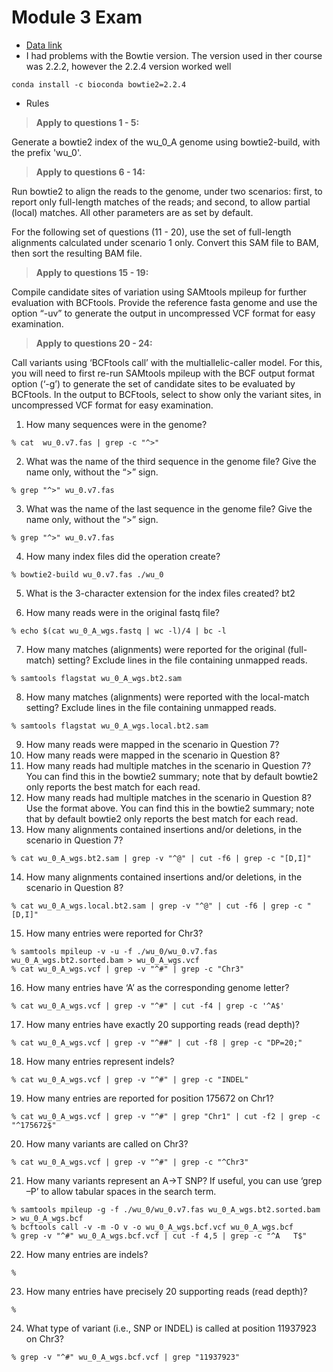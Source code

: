 # Module 3 Exam

* [Data link](https://d396qusza40orc.cloudfront.net/gencommand/gencommand_proj3_data.tar.gz)
* I had problems with the Bowtie version. The version used in ther course was 2.2.2, however the 2.2.4 version worked well
```
conda install -c bioconda bowtie2=2.2.4
```

* Rules

> **Apply to questions 1 - 5:**

Generate a bowtie2 index of the wu_0_A genome using bowtie2-build, with the prefix 'wu_0'.

> **Apply to questions 6 - 14:**

Run bowtie2 to align the reads to the genome, under two scenarios: first, to report only full-length matches of the reads; and second, to allow partial (local) matches. All other parameters are as set by default.

For the following set of questions (11 - 20), use the set of full-length alignments calculated under scenario 1 only. Convert this SAM file to BAM, then sort the resulting BAM file.

> **Apply to questions 15 - 19:**

Compile candidate sites of variation using SAMtools mpileup for further evaluation with BCFtools. Provide the reference fasta genome and use the option “-uv” to generate the output in uncompressed VCF format for easy examination.

> **Apply to questions 20 - 24:**

Call variants using ‘BCFtools call’ with the multiallelic-caller model. For this, you will need to first re-run SAMtools mpileup with the BCF output format option (‘-g’) to generate the set of candidate sites to be evaluated by BCFtools. In the output to BCFtools, select to show only the variant sites, in uncompressed VCF format for easy examination.

1. How many sequences were in the genome?
```
% cat  wu_0.v7.fas | grep -c "^>"
```

2. What was the name of the third sequence in the genome file? Give the name only, without the “>” sign.
```
% grep "^>" wu_0.v7.fas 
```

3. What was the name of the last sequence in the genome file? Give the name only, without the “>” sign. 
```
% grep "^>" wu_0.v7.fas 
```

4. How many index files did the operation create?
```
% bowtie2-build wu_0.v7.fas ./wu_0
```
 
5. What is the 3-character extension for the index files created?
bt2

6. How many reads were in the original fastq file?
```
% echo $(cat wu_0_A_wgs.fastq | wc -l)/4 | bc -l
```

7. How many matches (alignments) were reported for the original (full-match) setting? Exclude lines in the file containing unmapped reads.
```
% samtools flagstat wu_0_A_wgs.bt2.sam
```

8. How many matches (alignments) were reported with the local-match setting? Exclude lines in the file containing unmapped reads.
```
% samtools flagstat wu_0_A_wgs.local.bt2.sam
```

9. How many reads were mapped in the scenario in Question 7?
10. How many reads were mapped in the scenario in Question 8?
11. How many reads had multiple matches in the scenario in Question 7? You can find this in the bowtie2 summary; note that by default bowtie2 only reports the best match for each read.​
12. How many reads had multiple matches in the scenario in Question 8? Use the format above. You can find this in the bowtie2 summary; note that by default bowtie2 only reports the best match for each read.​
13. How many alignments contained insertions and/or deletions, in the scenario in Question 7?
```
% cat wu_0_A_wgs.bt2.sam | grep -v "^@" | cut -f6 | grep -c "[D,I]"
```

14. How many alignments contained insertions and/or deletions, in the scenario in Question 8?
```
% cat wu_0_A_wgs.local.bt2.sam | grep -v "^@" | cut -f6 | grep -c "[D,I]"
```

15. How many entries were reported for Chr3?
```
% samtools mpileup -v -u -f ./wu_0/wu_0.v7.fas wu_0_A_wgs.bt2.sorted.bam > wu_0_A_wgs.vcf
% cat wu_0_A_wgs.vcf | grep -v "^#" | grep -c "Chr3"
```

16. How many entries have ‘A’ as the corresponding genome letter?
```
% cat wu_0_A_wgs.vcf | grep -v "^#" | cut -f4 | grep -c '^A$'
```

17. How many entries have exactly 20 supporting reads (read depth)?
```
% cat wu_0_A_wgs.vcf | grep -v "^##" | cut -f8 | grep -c "DP=20;"
```

18. How many entries represent indels?
```
% cat wu_0_A_wgs.vcf | grep -v "^#" | grep -c "INDEL"
```

19. How many entries are reported for position 175672 on Chr1?
```
% cat wu_0_A_wgs.vcf | grep -v "^#" | grep "Chr1" | cut -f2 | grep -c "^175672$"
```

20. How many variants are called on Chr3?
```
% cat wu_0_A_wgs.vcf | grep -v "^#" | grep -c "^Chr3"
```

21. How many variants represent an A->T SNP? If useful, you can use ‘grep –P’ to allow tabular spaces in the search term.
```
% samtools mpileup -g -f ./wu_0/wu_0.v7.fas wu_0_A_wgs.bt2.sorted.bam > wu_0_A_wgs.bcf
% bcftools call -v -m -O v -o wu_0_A_wgs.bcf.vcf wu_0_A_wgs.bcf
% grep -v "^#" wu_0_A_wgs.bcf.vcf | cut -f 4,5 | grep -c "^A   T$"
```

22. How many entries are indels?
```
%
```

23. How many entries have precisely 20 supporting reads (read depth)?
```
%
```

24. What type of variant (i.e., SNP or INDEL) is called at position 11937923 on Chr3?
```
% grep -v "^#" wu_0_A_wgs.bcf.vcf | grep "11937923"
```
